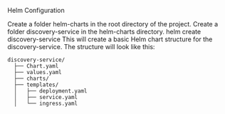 Helm Configuration

Create a folder helm-charts in the root directory of the project.
Create a folder discovery-service in the helm-charts directory.
helm create discovery-service
This will create a basic Helm chart structure for the discovery-service.
The structure will look like this:
```
discovery-service/
  ├── Chart.yaml
  ├── values.yaml
  ├── charts/
  ├── templates/
  │   ├── deployment.yaml
  │   ├── service.yaml
  │   └── ingress.yaml
```
```